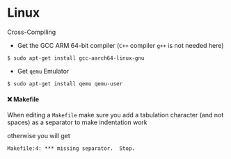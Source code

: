 # Linux

Cross-Compiling

* Get the GCC ARM 64-bit compiler (`C++` compiler `g++` is not needed here)

```
$ sudo apt-get install gcc-aarch64-linux-gnu
```

* Get `qemu` Emulator

```
$ sudo apt-get install qemu qemu-user
```

#### :x: Makefile

When editing a `Makefile` make sure you add a tabulation character (and not spaces) as a separator to make indentation work

otherwise you will get

```
Makefile:4: *** missing separator.  Stop.
```

